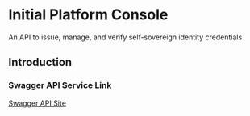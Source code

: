 # Initial Platform Console
An API to issue, manage, and verify self-sovereign identity credentials

## Introduction

### Swagger API Service Link
<a href="https://app.swaggerhub.com/apis-docs/khujin1/streetcred-id_credentials_api/v1-oas3"  target="_blank">Swagger API Site</a>
